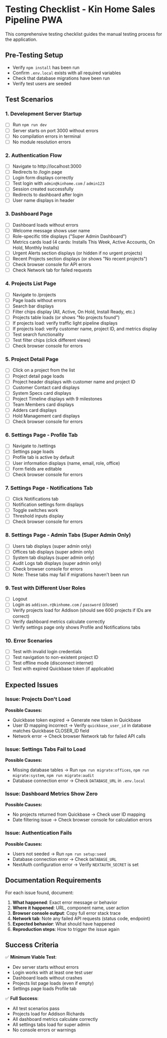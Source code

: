 # Testing Checklist - Kin Home Sales Pipeline PWA

This comprehensive testing checklist guides the manual testing process for the application.

## Pre-Testing Setup
- Verify `npm install` has been run
- Confirm `.env.local` exists with all required variables
- Check that database migrations have been run
- Verify test users are seeded

## Test Scenarios

### 1. Development Server Startup
- [ ] Run `npm run dev`
- [ ] Server starts on port 3000 without errors
- [ ] No compilation errors in terminal
- [ ] No module resolution errors

### 2. Authentication Flow
- [ ] Navigate to http://localhost:3000
- [ ] Redirects to /login page
- [ ] Login form displays correctly
- [ ] Test login with `admin@kinhome.com` / `admin123`
- [ ] Session created successfully
- [ ] Redirects to dashboard after login
- [ ] User name displays in header

### 3. Dashboard Page
- [ ] Dashboard loads without errors
- [ ] Welcome message shows user name
- [ ] Role-specific title displays ("Super Admin Dashboard")
- [ ] Metrics cards load (4 cards: Installs This Week, Active Accounts, On Hold, Monthly Installs)
- [ ] Urgent Alerts section displays (or hidden if no urgent projects)
- [ ] Recent Projects section displays (or shows "No recent projects")
- [ ] Check browser console for API errors
- [ ] Check Network tab for failed requests

### 4. Projects List Page
- [ ] Navigate to /projects
- [ ] Page loads without errors
- [ ] Search bar displays
- [ ] Filter chips display (All, Active, On Hold, Install Ready, etc.)
- [ ] Projects table loads (or shows "No projects found")
- [ ] If projects load: verify traffic light pipeline displays
- [ ] If projects load: verify customer name, project ID, and metrics display
- [ ] Test search functionality
- [ ] Test filter chips (click different views)
- [ ] Check browser console for errors

### 5. Project Detail Page
- [ ] Click on a project from the list
- [ ] Project detail page loads
- [ ] Project header displays with customer name and project ID
- [ ] Customer Contact card displays
- [ ] System Specs card displays
- [ ] Project Timeline displays with 9 milestones
- [ ] Team Members card displays
- [ ] Adders card displays
- [ ] Hold Management card displays
- [ ] Check browser console for errors

### 6. Settings Page - Profile Tab
- [ ] Navigate to /settings
- [ ] Settings page loads
- [ ] Profile tab is active by default
- [ ] User information displays (name, email, role, office)
- [ ] Form fields are editable
- [ ] Check browser console for errors

### 7. Settings Page - Notifications Tab
- [ ] Click Notifications tab
- [ ] Notification settings form displays
- [ ] Toggle switches work
- [ ] Threshold inputs display
- [ ] Check browser console for errors

### 8. Settings Page - Admin Tabs (Super Admin Only)
- [ ] Users tab displays (super admin only)
- [ ] Offices tab displays (super admin only)
- [ ] System tab displays (super admin only)
- [ ] Audit Logs tab displays (super admin only)
- [ ] Check browser console for errors
- [ ] Note: These tabs may fail if migrations haven't been run

### 9. Test with Different User Roles
- [ ] Logout
- [ ] Login as `addison.r@kinhome.com` / `password` (closer)
- [ ] Verify projects load for Addison (should see 600 projects if IDs are correct)
- [ ] Verify dashboard metrics calculate correctly
- [ ] Verify settings page only shows Profile and Notifications tabs

### 10. Error Scenarios
- [ ] Test with invalid login credentials
- [ ] Test navigation to non-existent project ID
- [ ] Test offline mode (disconnect internet)
- [ ] Test with expired Quickbase token (if applicable)

## Expected Issues

### Issue: Projects Don't Load
**Possible Causes:**
- Quickbase token expired → Generate new token in Quickbase
- User ID mapping incorrect → Verify `quickbase_user_id` in database matches Quickbase CLOSER_ID field
- Network error → Check browser Network tab for failed API calls

### Issue: Settings Tabs Fail to Load
**Possible Causes:**
- Missing database tables → Run `npm run migrate:offices`, `npm run migrate:system`, `npm run migrate:audit`
- Database connection error → Check `DATABASE_URL` in `.env.local`

### Issue: Dashboard Metrics Show Zero
**Possible Causes:**
- No projects returned from Quickbase → Check user ID mapping
- Date filtering issue → Check browser console for calculation errors

### Issue: Authentication Fails
**Possible Causes:**
- Users not seeded → Run `npm run setup:seed`
- Database connection error → Check `DATABASE_URL`
- NextAuth configuration error → Verify `NEXTAUTH_SECRET` is set

## Documentation Requirements

For each issue found, document:
1. **What happened**: Exact error message or behavior
2. **Where it happened**: URL, component name, user action
3. **Browser console output**: Copy full error stack trace
4. **Network tab**: Note any failed API requests (status code, endpoint)
5. **Expected behavior**: What should have happened
6. **Reproduction steps**: How to trigger the issue again

## Success Criteria

✅ **Minimum Viable Test**:
- Dev server starts without errors
- Login works with at least one test user
- Dashboard loads without crashes
- Projects list page loads (even if empty)
- Settings page loads Profile tab

✅ **Full Success**:
- All test scenarios pass
- Projects load for Addison Richards
- All dashboard metrics calculate correctly
- All settings tabs load for super admin
- No console errors or warnings
